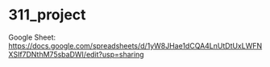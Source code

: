 # 311_project

Google Sheet: https://docs.google.com/spreadsheets/d/1yW8JHae1dCQA4LnUtDtUxLWFNXSIf7DNthM75sbaDWI/edit?usp=sharing
